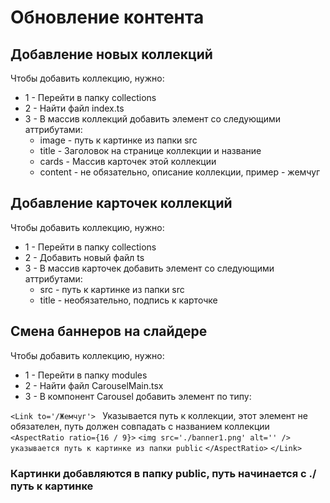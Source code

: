 # Обновление контента

## Добавление новых коллекций

Чтобы добавить коллекцию, нужно:

- 1 - Перейти в папку collections
- 2 - Найти файл index.ts
- 3 - В массив коллекций добавить элемент со следующими аттрибутами:
  - image - путь к картинке из папки src
  - title - Заголовок на странице коллекции и название
  - cards - Массив карточек этой коллекции
  - content - не обязательно, описание коллекции, пример - жемчуг

## Добавление карточек коллекций

Чтобы добавить коллекцию, нужно:

- 1 - Перейти в папку collections
- 2 - Добавить новый файл ts
- 3 - В массив карточек добавить элемент со следующими аттрибутами:
  - src - путь к картинке из папки src
  - title - необязательно, подпись к карточке

## Смена баннеров на слайдере

Чтобы добавить коллекцию, нужно:

- 1 - Перейти в папку modules
- 2 - Найти файл CarouselMain.tsx
- 3 - В компонент Carousel добавить элемент по типу:

`<Link to='/Жемчуг'> `
Указывается путь к коллекции, этот элемент не обязателен, путь должен совпадать с названием коллекции
`<AspectRatio ratio={16 / 9}>`
`<img src='./banner1.png' alt='' /> указывается путь к картинке из папки public`
`</AspectRatio>`
`</Link>`

### Картинки добавляются в папку public, путь начинается с ./путь к картинке
